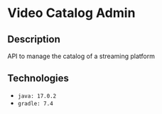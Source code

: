 # Video Catalog Admin

## Description

API to manage the catalog of a streaming platform

## Technologies

* ```java: 17.0.2```
* ```gradle: 7.4```
